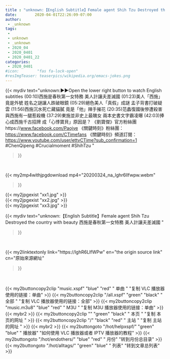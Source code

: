```yaml
---
title : "unknown:【English Subtitle】Female agent Shih Tzu Destroyed the country with beauty 西施是春秋第一女特務 美人計讓夫差滅國 "
date:        2020-04-01T22:26:09-07:00
author:
 - _unknown
tags:
 - 
 - unknown
 - _unknown
 - 2020_04
 - 2020_0401
 - 2020_0401_22
categories:
 - 2020_0401
#icon:        "fas fa-lock-open"
#resImgTeaser: teaserpics/wikipedia.org/emacs-jokes.png
---
```







{{< mydiv text="unknown:▶▶Open the lower right button to watch English subtitles  (00:10)西施是春秋第一女特務 美人計讓夫差滅國  (01:23)美人「西施」竟是外號 姓名之謎讓人跌破眼鏡  (05:29)絕色美人「真假」成謎 孟子背書打破疑雲  (11:56)西施沉水死亡藏貓膩 竟是「他」辣手摧花  (20:35)范蠡復國後慘遭殺害 與西施有一腿惹殺機  (37:29)東施並非史上最醜女 兩本史書文字霸凌曝  (42:03)捧心成西施千古招牌 成「心悸寶貝」原因是？  《劉寶傑》官方粉絲團https://www.facebook.com/Paojye 《關鍵時刻》粉絲團：https://www.facebook.com/CTimefans 《關鍵時刻》頻道訂閱：https://www.youtube.com/user/ettvCTime?sub_confirmation=1  #ChenQipeng #Crucialmoment #ShihTzu "
>}}
<br>


{{< my2mp4withjpgdownload mp4="20200324_na_lghr6llfwpw.webm"
>}}

{{< my2jpgexist "xx1.jpg" >}}<br>
{{< my2jpgexist "xx2.jpg" >}}<br>
{{< my2jpgexist "xx3.jpg" >}}<br>



{{< mydiv text="unknown:【English Subtitle】Female agent Shih Tzu Destroyed the country with beauty 西施是春秋第一女特務 美人計讓夫差滅國 "
>}}
<br>

{{< my2linktextonly link="https://lghR6LlfWPw"
en="the origin source link" cn="原始來源網址"
>}}


<br>


{{< my2buttoncopy2clip "music.xspf"        "blue"   "red"    " 单曲 "  "复制 VLC 播放器使用的链接：单曲" >}} {{< my2buttoncopy2clip "/all.xspf"         "green"  "black"  " 全部 "  "复制 VLC 播放器使用的链接：全部" >}} {{< my2buttoncopy2clip "music.m3u8"        "blue"   "red"    " M3U  "    "复制 M3U 播放器使用的链接：单曲" >}} {{< mybr2 >}} {{< my2buttoncopy2clip ""                  "green"  "black"  " 本页 "    "复制 本页的网址 " >}} {{< my2buttoncopy2clip "/"                 "black"  "red"    " 主站 "    "复制 主站的网址 " >}} {{< mybr2 >}} {{< my2buttongoto      "/hot/helpxspf/"    "green"  "blue"   " 播放器" "如何使用 VLC 播放器或者 IPTV 播放器的教程" >}} {{< my2buttongoto      "/hot/endothers/"   "blue"   "red"    " 月份"   "转到月份总目录" >}} {{< my2buttongoto      "/hot/alltags/"     "green"  "blue"   " 列表"   "转到文章总列表" >}} 
